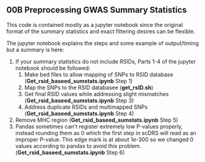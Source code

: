 ## 00B Preprocessing GWAS Summary Statistics
This code is contained mostly as a jupyter notebook since the original format of the summary statistics and exact filtering desires can be flexible.

The jupyter notebook explains the steps and some example of output/timing but a summary is here:
1. If your summary statistics do not include RSIDs, Parts 1-4 of the jupyter notebook should be followed:
    1. Make bed files to allow mapping of SNPs to RSID database (**Get_rsid_baseed_sumstats.ipynb** Step 1)
    2. Map the SNPs to the RSID databasee (**get_rsID.sh**)
    3. Get final RSID values while addressing slight mismatches (**Get_rsid_baseed_sumstats.ipynb** Step 3)
    4. Address duplicate RSIDs and multimapped SNPs (**Get_rsid_baseed_sumstats.ipynb** Step 4)
2. Remove MHC region (**Get_rsid_baseed_sumstats.ipynb** Step 5)
3. Pandas sometimes can't register extremely low P-values properly, instead rounding them as 0 which the first step in scDRS will read as an improper P-value. This edge mark is at about 1e-300 so we changed 0 values according to pandas to avoid this problem. (**Get_rsid_baseed_sumstats.ipynb** Step 6)
